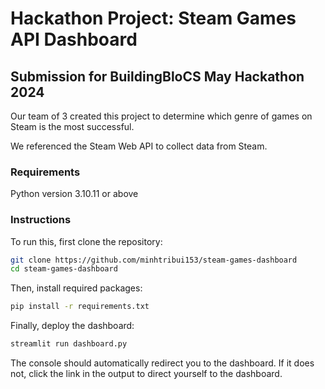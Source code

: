 # Hackathon Project: Steam Games API Dashboard
## Submission for BuildingBloCS May Hackathon 2024

Our team of 3 created this project to determine which genre of games on Steam is the most successful.

We referenced the Steam Web API to collect data from Steam.

### Requirements
Python version 3.10.11 or above

### Instructions

To run this, first clone the repository:
```bash
git clone https://github.com/minhtribui153/steam-games-dashboard
cd steam-games-dashboard
```

Then, install required packages:
```bash
pip install -r requirements.txt
```

Finally, deploy the dashboard:
```bash
streamlit run dashboard.py
```
The console should automatically redirect you to the dashboard.
If it does not, click the link in the output to direct yourself to the dashboard.
